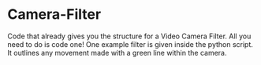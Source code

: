# Camera-Filter
Code that already gives you the structure for a Video Camera Filter. All you need to do is code one!
One example filter is given inside the python script. It outlines any movement made with a green line within the camera.
